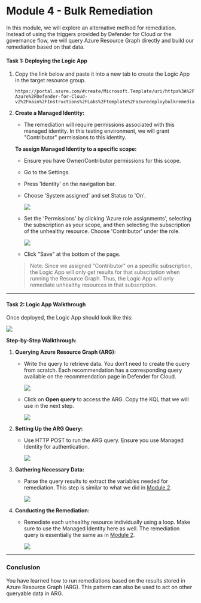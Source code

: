 # Module 4 - Bulk Remediation

In this module, we will explore an alternative method for remediation. Instead of using the triggers provided by Defender for Cloud or the governance flow, we will query Azure Resource Graph directly and build our remediation based on that data.

#### Task 1: Deploying the Logic App

1. Copy the link below and paste it into a new tab to create the Logic App in the target resource group.
 
    ```
    https://portal.azure.com/#create/Microsoft.Template/uri/https%3A%2F%2Fraw.githubusercontent.com%2FCloudLabsAI-Azure%2FDefender-for-Cloud-v2%2Fmain%2FInstructions%2FLabs%2Ftemplate%2Fazuredeploybulkremediation.json
    ```

2. **Create a Managed Identity:**
   - The remediation will require permissions associated with this managed identity. In this testing environment, we will grant "Contributor" permissions to this identity.

   **To assign Managed Identity to a specific scope:**

   - Ensure you have Owner/Contributor permissions for this scope.
   - Go to the Settings.
   - Press 'Identity' on the navigation bar.
   - Choose 'System assigned' and set Status to 'On'.

     ![](./images/set-identity.png)

   - Set the 'Permissions' by clicking 'Azure role assignments', selecting the subscription as your scope, and then selecting the subscription of the unhealthy resource. Choose 'Contributor' under the role.

     ![](./images/set-identity-role.png)

   - Click "Save" at the bottom of the page.

   > Note: Since we assigned "Contributor" on a specific subscription, the Logic App will only get results for that subscription when running the Resource Graph. Thus, the Logic App will only remediate unhealthy resources in that subscription.

---

#### Task 2: Logic App Walkthrough

Once deployed, the Logic App should look like this:

![](./images/bulk-update-1.png)

**Step-by-Step Walkthrough:**

1. **Querying Azure Resource Graph (ARG):**
   - Write the query to retrieve data. You don’t need to create the query from scratch. Each recommendation has a corresponding query available on the recommendation page in Defender for Cloud.

     ![](./images/bulk-update-step-1-a.png)

   - Click on **Open query** to access the ARG. Copy the KQL that we will use in the next step.

     ![](./images/bulk-update-step-1-b.png)

2. **Setting Up the ARG Query:**
   - Use HTTP POST to run the ARG query. Ensure you use Managed Identity for authentication.

     ![](./images/bulk-update-step-2.png)

3. **Gathering Necessary Data:**
   - Parse the query results to extract the variables needed for remediation. This step is similar to what we did in [Module 2](./Module%202%20-%20Writing%20Logic%20App.md).

     ![](./images/bulk-update-step-3.png)

4. **Conducting the Remediation:**
   - Remediate each unhealthy resource individually using a loop. Make sure to use the Managed Identity here as well. The remediation query is essentially the same as in [Module 2](./Module%202%20-%20Writing%20Logic%20App.md).

     ![](./images/bulk-update-step-4.png)

---

### Conclusion

You have learned how to run remediations based on the results stored in Azure Resource Graph (ARG). This pattern can also be used to act on other queryable data in ARG.